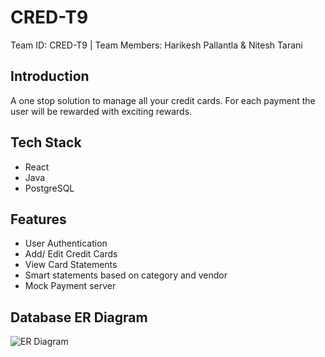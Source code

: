 # CRED-T9
Team ID: CRED-T9 | Team Members: Harikesh Pallantla &amp; Nitesh Tarani

## Introduction
A one stop solution to manage all your credit cards. For each payment the user will be rewarded with exciting rewards.

## Tech Stack
- React
- Java
- PostgreSQL

## Features
- User Authentication
- Add/ Edit Credit Cards
- View Card Statements
- Smart statements based on category and vendor
- Mock Payment server

## Database ER Diagram
![ER Diagram](https://user-images.githubusercontent.com/3501554/112745915-5b6cfd80-8fc9-11eb-9df7-0bdadbb593ee.png)

